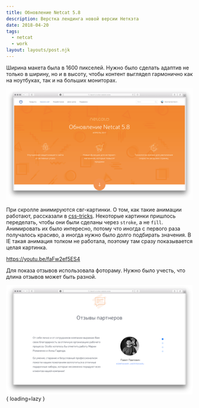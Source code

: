```yaml
---
title: Обновление Netcat 5.8
description: Верстка лендинга новой версии Неткэта
date: 2018-04-20
tags:
  - netcat
  - work
layout: layouts/post.njk
---
```

Ширина макета была в 1600 пикселей. Нужно было сделать адаптив не только в ширину, но и в высоту, чтобы контент выглядел гармонично как на ноутбуках, так и на больших мониторах.

[![Скриншот первого экрана](./images/netcat-0.png)](/test/new-netcat-update/update.html)

При скролле анимируются свг-картинки. О том, как такие анимации работают, рассказали в [css-tricks](https://css-tricks.com/svg-line-animation-works/). Некоторые картинки пришлось переделать, чтобы они были сделаны через `stroke`, а не `fill`. Анимировать их было интересно, потому что иногда с первого раза получалось красиво, а иногда нужно было долго подбирать значения. В IE такая анимация толком не работала, поэтому там сразу показывается целая картинка.

https://youtu.be/faFw2ef5ES4

Для показа отзывов использовала фотораму. Нужно было учесть, что длина отзывов может быть разной.

![Скриншот отзывов](./images/netcat-1.png){ loading=lazy }
